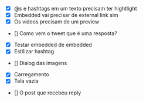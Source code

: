 - [x] @s e hashtags em um texto precisam ter hightlight
- [x] Embedded vai precisar de external link sim
- [x] Os vídeos precisam de um preview
- [] Como vem o tweet que é uma resposta?
- [x] Testar embedded de embedded
- [x] Estilizar hashtag
- [] Dialog das imagens
- [x] Carregamento
- [x] Tela vazia
- [] O post que recebeu reply
